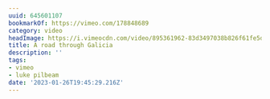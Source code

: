 ```yaml
---
uuid: 645601107
bookmarkOf: https://vimeo.com/178848689
category: video
headImage: https://i.vimeocdn.com/video/895361962-83d3497038b826f61fe5d7dbaa259db428d2ee4cfa7dba7a6e73dd6e464e2e73-d_640
title: A road through Galicia
description: ''
tags:
- vimeo
- luke pilbeam
date: '2023-01-26T19:45:29.216Z'
---
```



